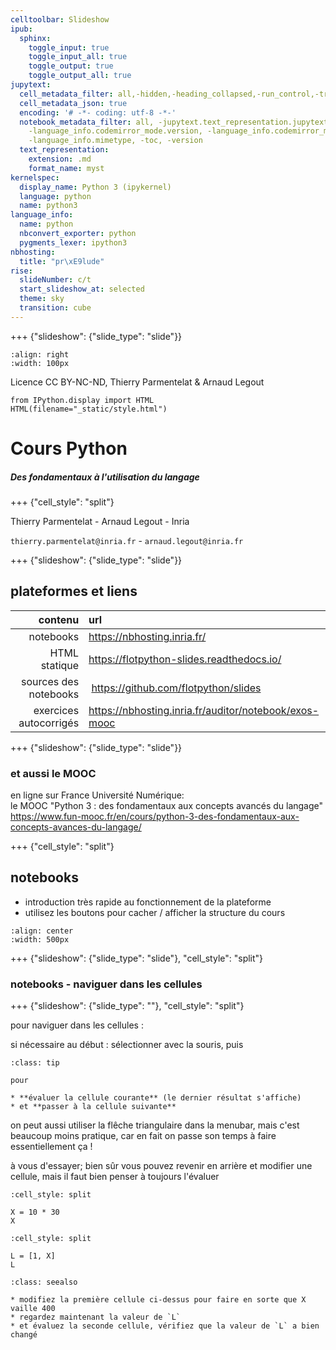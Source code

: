 ```yaml
---
celltoolbar: Slideshow
ipub:
  sphinx:
    toggle_input: true
    toggle_input_all: true
    toggle_output: true
    toggle_output_all: true
jupytext:
  cell_metadata_filter: all,-hidden,-heading_collapsed,-run_control,-trusted,-editable
  cell_metadata_json: true
  encoding: '# -*- coding: utf-8 -*-'
  notebook_metadata_filter: all, -jupytext.text_representation.jupytext_version, -jupytext.text_representation.format_version,-language_info.version,
    -language_info.codemirror_mode.version, -language_info.codemirror_mode,-language_info.file_extension,
    -language_info.mimetype, -toc, -version
  text_representation:
    extension: .md
    format_name: myst
kernelspec:
  display_name: Python 3 (ipykernel)
  language: python
  name: python3
language_info:
  name: python
  nbconvert_exporter: python
  pygments_lexer: ipython3
nbhosting:
  title: "pr\xE9lude"
rise:
  slideNumber: c/t
  start_slideshow_at: selected
  theme: sky
  transition: cube
---
```


+++ {"slideshow": {"slide_type": "slide"}}

```{image} media/inria-50-alpha.png
:align: right
:width: 100px
```
Licence CC BY-NC-ND, Thierry Parmentelat & Arnaud Legout

```{code-cell} ipython3
from IPython.display import HTML
HTML(filename="_static/style.html")
```

# Cours Python

##### *Des fondamentaux à l'utilisation du langage*

+++ {"cell_style": "split"}

Thierry Parmentelat - Arnaud Legout - Inria  

`thierry.parmentelat@inria.fr` - `arnaud.legout@inria.fr`

+++ {"slideshow": {"slide_type": "slide"}}

## plateformes et liens

| contenu | url |
|-:|:-|
| notebooks | <https://nbhosting.inria.fr/> |
| HTML statique | <https://flotpython-slides.readthedocs.io/> |
| sources des notebooks | <https://github.com/flotpython/slides> |
| exercices autocorrigés | <https://nbhosting.inria.fr/auditor/notebook/exos-mooc> |

+++ {"slideshow": {"slide_type": "slide"}}

### et aussi le MOOC

en ligne sur France Université Numérique:  
le MOOC "Python 3 : des fondamentaux aux concepts avancés du langage"  
<https://www.fun-mooc.fr/en/cours/python-3-des-fondamentaux-aux-concepts-avances-du-langage/>

+++ {"cell_style": "split"}

## notebooks

* introduction très rapide au fonctionnement de la plateforme
* utilisez les boutons pour cacher / afficher la structure du cours

```{image} media/nbhosting-buttons.png
:align: center
:width: 500px
```

+++ {"slideshow": {"slide_type": "slide"}, "cell_style": "split"}

### notebooks - naviguer dans les cellules

+++ {"slideshow": {"slide_type": ""}, "cell_style": "split"}

pour naviguer dans les cellules :

si nécessaire au début : sélectionner avec la souris, puis

````{admonition} utiliser ***Maj-Entrée* / *Shift-Enter***
:class: tip

pour

* **évaluer la cellule courante** (le dernier résultat s'affiche)
* et **passer à la cellule suivante**
````

on peut aussi utiliser la flêche triangulaire dans la menubar, mais c'est beaucoup moins pratique, car en fait on passe son temps à faire essentiellement ça !

à vous d'essayer; bien sûr vous pouvez revenir en arrière et modifier une cellule, mais il faut bien penser à toujours l'évaluer

```{code-cell} ipython3
:cell_style: split

X = 10 * 30
X
```

```{code-cell} ipython3
:cell_style: split

L = [1, X]
L
```

````{admonition} exercice
:class: seealso

* modifiez la première cellule ci-dessus pour faire en sorte que X vaille 400
* regardez maintenant la valeur de `L`
* et évaluez la seconde cellule, vérifiez que la valeur de `L` a bien changé

````
